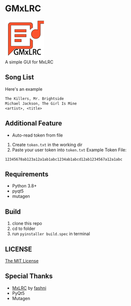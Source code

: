 # GMxLRC
<img src="icon.png" height="128"><br>
A simple GUI for MxLRC<br>

## Song List
Here's an example<br>
```text
The Killers, Mr. Brightside
Michael Jackson, The Girl Is Mine
<artist>, <title>
```

## Additional Feature
- Auto-read token from file
1. Create `token.txt` in the working dir
2. Paste your user token into `token.txt`
Example Token File:<Br>
```text
12345678ab123a12a1ab1abc1234ab1abcd12ab1234567a12a1abc
```

## Requirements
- Python 3.8+
- pyqt5
- mutagen

## Build
1. clone this repo
2. cd to folder
3. run `pyinstaller build.spec` in terminal

## LICENSE
[The MIT License](LICENSE)

## Special Thanks
- [MxLRC](https://github.com/fashni/MxLRC) by [fashni](https://github.com/fashni)
- PyQt5
- Mutagen
